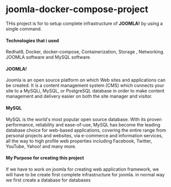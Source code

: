 # joomla-docker-compose-project
THis project is for to setup complete infrastructure of **JOOMLA!** by using a single command.
#### Technologies that i used
Redhat8, Docker, docker-compose, Containerization, Storage , Networking.
JOOMLA software and MySQL software.
#### JOOMLA!
Joomla is an open source platform on which Web sites and applications can be created. It is a content management system (CMS) which connects your site to a MySQLi, MySQL, or PostgreSQL database in order to make content management and delivery easier on both the site manager and visitor.
#### MySQL
MySQL is the world's most popular open source database. With its proven performance, reliability and ease-of-use, MySQL has become the leading database choice for web-based applications, covering the entire range from personal projects and websites, via e-commerce and information services, all the way to high profile web properties including Facebook, Twitter, YouTube, Yahoo! and many more.
#### My Purpose for creating this project
If we have to work on joomla for creating web application framework, we will have to be create first complete infrastructure for joomla.
in normal way we first create a database for databases
